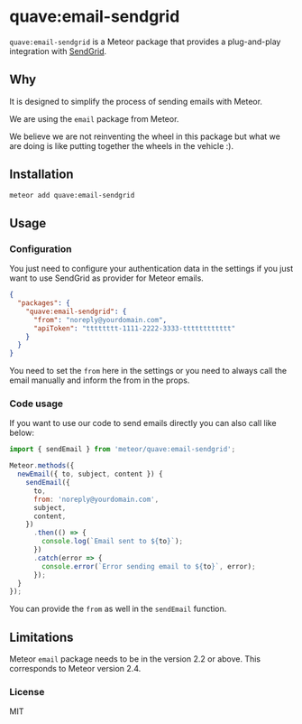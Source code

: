 # quave:email-sendgrid

`quave:email-sendgrid` is a Meteor package that provides a plug-and-play integration with [SendGrid](https://sendgrid.com/).

## Why

It is designed to simplify the process of sending emails with Meteor.

We are using the `email` package from Meteor.

We believe we are not reinventing the wheel in this package but what we are doing is like putting together the wheels in the vehicle :).

## Installation

```sh
meteor add quave:email-sendgrid
```

## Usage

### Configuration

You just need to configure your authentication data in the settings if you just want to use SendGrid as provider for Meteor emails. 

```json
{
  "packages": {
    "quave:email-sendgrid": {
      "from": "noreply@yourdomain.com",
      "apiToken": "tttttttt-1111-2222-3333-tttttttttttt"
    }
  }
}
```

You need to set the `from` here in the settings or you need to always call the email manually and inform the from in the props.

### Code usage

If you want to use our code to send emails directly you can also call like below:

```javascript
import { sendEmail } from 'meteor/quave:email-sendgrid';

Meteor.methods({
  newEmail({ to, subject, content }) {
    sendEmail({
      to,
      from: 'noreply@yourdomain.com',
      subject,
      content,
    })
      .then(() => {
        console.log(`Email sent to ${to}`);
      })
      .catch(error => {
        console.error(`Error sending email to ${to}`, error);
      });
  }
});
```

You can provide the `from` as well in the `sendEmail` function.

## Limitations

Meteor `email` package needs to be in the version 2.2 or above. This corresponds to Meteor version 2.4.

### License

MIT

